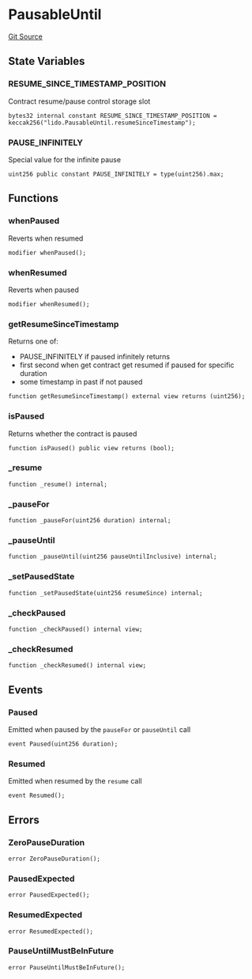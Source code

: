 # PausableUntil
[Git Source](https://github.com/lidofinance/community-staking-module/blob/ed13582ed87bf90a004e225eef6ca845b31d396d/src/lib/utils/PausableUntil.sol)


## State Variables
### RESUME_SINCE_TIMESTAMP_POSITION
Contract resume/pause control storage slot


```solidity
bytes32 internal constant RESUME_SINCE_TIMESTAMP_POSITION = keccak256("lido.PausableUntil.resumeSinceTimestamp");
```


### PAUSE_INFINITELY
Special value for the infinite pause


```solidity
uint256 public constant PAUSE_INFINITELY = type(uint256).max;
```


## Functions
### whenPaused

Reverts when resumed


```solidity
modifier whenPaused();
```

### whenResumed

Reverts when paused


```solidity
modifier whenResumed();
```

### getResumeSinceTimestamp

Returns one of:
- PAUSE_INFINITELY if paused infinitely returns
- first second when get contract get resumed if paused for specific duration
- some timestamp in past if not paused


```solidity
function getResumeSinceTimestamp() external view returns (uint256);
```

### isPaused

Returns whether the contract is paused


```solidity
function isPaused() public view returns (bool);
```

### _resume


```solidity
function _resume() internal;
```

### _pauseFor


```solidity
function _pauseFor(uint256 duration) internal;
```

### _pauseUntil


```solidity
function _pauseUntil(uint256 pauseUntilInclusive) internal;
```

### _setPausedState


```solidity
function _setPausedState(uint256 resumeSince) internal;
```

### _checkPaused


```solidity
function _checkPaused() internal view;
```

### _checkResumed


```solidity
function _checkResumed() internal view;
```

## Events
### Paused
Emitted when paused by the `pauseFor` or `pauseUntil` call


```solidity
event Paused(uint256 duration);
```

### Resumed
Emitted when resumed by the `resume` call


```solidity
event Resumed();
```

## Errors
### ZeroPauseDuration

```solidity
error ZeroPauseDuration();
```

### PausedExpected

```solidity
error PausedExpected();
```

### ResumedExpected

```solidity
error ResumedExpected();
```

### PauseUntilMustBeInFuture

```solidity
error PauseUntilMustBeInFuture();
```

